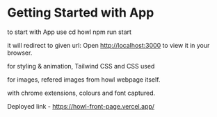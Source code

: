 # Getting Started with App
to start with App use 
cd howl
npm run start

it will redirect to given url:
Open [http://localhost:3000](http://localhost:3000) to view it in your browser.

for styling & animation, Tailwind CSS and CSS used

for images, refered images from howl webpage itself.

with chrome extensions, colours and font captured.

Deployed link - https://howl-front-page.vercel.app/
